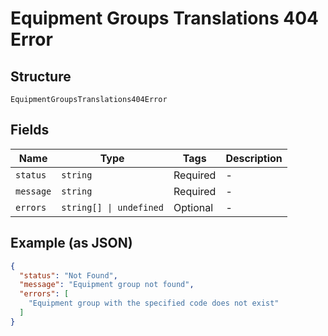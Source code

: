 
# Equipment Groups Translations 404 Error

## Structure

`EquipmentGroupsTranslations404Error`

## Fields

| Name | Type | Tags | Description |
|  --- | --- | --- | --- |
| `status` | `string` | Required | - |
| `message` | `string` | Required | - |
| `errors` | `string[] \| undefined` | Optional | - |

## Example (as JSON)

```json
{
  "status": "Not Found",
  "message": "Equipment group not found",
  "errors": [
    "Equipment group with the specified code does not exist"
  ]
}
```

